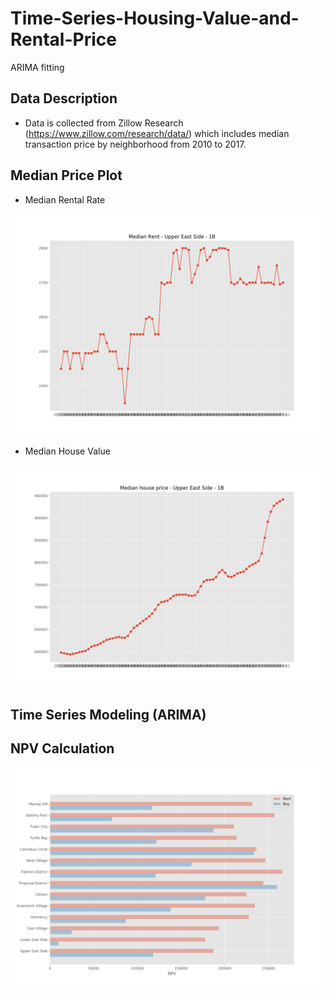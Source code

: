 # Time-Series-Housing-Value-and-Rental-Price
ARIMA fitting

## Data Description
* Data is collected from Zillow Research (https://www.zillow.com/research/data/) which
includes median transaction price by neighborhood from 2010 to 2017.

## Median Price Plot

  * Median Rental Rate

![thisisa](MedianRent-UpperEastSide-1B.png)

  * Median House Value
  
![thisisa](Medianhouseprice-UpperEastSide-1B.png)

## Time Series Modeling (ARIMA)


## NPV Calculation

![thisisa](BarGraph.png)
